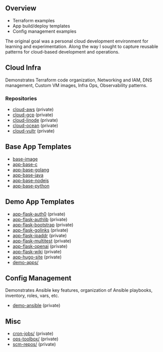 Overview
--------

* Terraform examples
* App build/deploy templates
* Config management examples

The original goal was a personal cloud development environment for
learning and experimentation. Along the way I sought to capture reusable
patterns for cloud-based development and operations.


Cloud Infra
-----------

Demonstrates Terraform code organization, Networking and IAM, DNS management,
Custom VM images, Infra Ops, Observability patterns.

### Repositories
* [cloud-aws](https://github.com/coreinfra-org/cloud-aws) (private)
* [cloud-gcp](https://github.com/coreinfra-org/cloud-gcp) (private)
* [cloud-linode](https://github.com/coreinfra-org/cloud-linode) (private)
* [cloud-ocean](https://github.com/coreinfra-org/cloud-ocean) (private)
* [cloud-vultr](https://github.com/coreinfra-org/cloud-vultr) (private)


Base App Templates
------------------

* [base-image](https://github.com/coreinfra-org/base-image)
* [app-base-c](https://github.com/coreinfra-org/app-base-c)
* [app-base-golang](https://github.com/coreinfra-org/app-base-golang)
* [app-base-java](https://github.com/coreinfra-org/app-base-java)
* [app-base-nodejs](https://github.com/coreinfra-org/app-base-nodejs)
* [app-base-python](https://github.com/coreinfra-org/app-base-python)


Demo App Templates
------------------

* [app-flask-auth0](https://github.com/coreinfra-org/app-flask-auth0) (private)
* [app-flask-authlib](https://github.com/coreinfra-org/app-flask-authlib) (private)
* [app-flask-bootstrap](https://github.com/coreinfra-org/app-flask-bootstrap) (private)
* [app-flask-golinks](https://github.com/coreinfra-org/app-flask-golinks) (private)
* [app-flask-ipaddr](https://github.com/coreinfra-org/app-flask-ipaddr) (private)
* [app-flask-multitest](https://github.com/coreinfra-org/app-flask-multitest) (private)
* [app-flask-openai](https://github.com/coreinfra-org/app-flask-openai) (private)
* [app-flask-wiki](https://github.com/coreinfra-org/app-flask-wiki) (private)
* [app-hugo-site](https://github.com/coreinfra-org/app-hugo-site) (private)
* [demo-apps/](https://github.com/coreinfra-org/demo-apps)


Config Management
-----------------

Demonstrates Ansible key features, organization of Ansible playbooks,
inventory, roles, vars, etc.

* [demo-ansible](https://github.com/coreinfra-org/demo-ansible) (private)


Misc
----

* [cron-jobs/](https://github.com/coreinfra-org/cron-jobs) (private)
* [ops-toolbox/](https://github.com/coreinfra-org/ops-toolbox) (private)
* [scm-repos/](https://github.com/coreinfra-org/scm-repos) (private)
